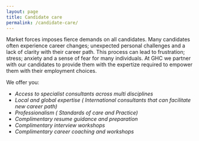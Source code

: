 ```yaml
---
layout: page
title: Candidate care
permalink: /candidate-care/
---
```

Market forces imposes fierce demands on all candidates. Many candidates often experience career changes; unexpected personal challenges and a lack of clarity with their career path. This process can lead to frustration; stress; anxiety and a sense of fear for many individuals. At GHC we partner with our candidates to provide them with the expertize required to empower them with their employment choices.

We offer you:
- _Access to specialist consultants across multi disciplines_
- _Local and global expertise ( International consultants that can facilitate new career path)_
- _Professionalism ( Standards of care and Practice)_
- _Complimentary resume guidance and preparation_
- _Complimentary interview workshops_
- _Complimentary career coaching and workshops_